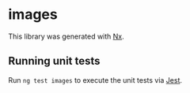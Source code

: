 # images

This library was generated with [Nx](https://nx.dev).

## Running unit tests

Run `ng test images` to execute the unit tests via [Jest](https://jestjs.io).

